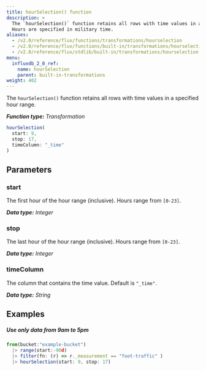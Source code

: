```yaml
---
title: hourSelection() function
description: >
  The `hourSelection()` function retains all rows with time values in a specified hour range.
  Hours are specified in military time.
aliases:
  - /v2.0/reference/flux/functions/transformations/hourselection
  - /v2.0/reference/flux/functions/built-in/transformations/hourselection/
  - /v2.0/reference/flux/stdlib/built-in/transformations/hourselection
menu:
  influxdb_2_0_ref:
    name: hourSelection
    parent: built-in-transformations
weight: 402
---
```


The `hourSelection()` function retains all rows with time values in a specified hour range.

_**Function type:** Transformation_  

```js
hourSelection(
  start: 9,
  stop: 17,
  timeColumn: "_time"
)
```

## Parameters

### start
The first hour of the hour range (inclusive).
Hours range from `[0-23]`.

_**Data type:** Integer_

### stop
The last hour of the hour range (inclusive).
Hours range from `[0-23]`.

_**Data type:** Integer_

### timeColumn
The column that contains the time value.
Default is `"_time"`.

_**Data type:** String_

## Examples

##### Use only data from 9am to 5pm
```js
from(bucket:"example-bucket")
  |> range(start:-90d)
  |> filter(fn: (r) => r._measurement == "foot-traffic" )
  |> hourSelection(start: 9, stop: 17)
```
